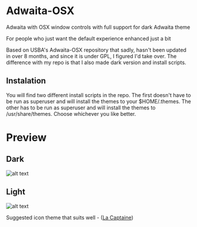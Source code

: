 # Adwaita-OSX
Adwaita with OSX window controls with full support for dark Adwaita theme

For people who just want the default experience enhanced just a bit

Based on USBA's Adwaita-OSX repository that sadly, hasn't been updated in over 8 months, and since it is under GPL, I figured I'd take over.
The difference with my repo is that I also made dark version and install scripts.

## Instalation
You will find two different install scripts in the repo. The first doesn't have to be run as superuser and will install the themes to your $HOME/.themes. The other has to be run as superuser and will install the themes to /usr/share/themes. Choose whichever you like better.


# Preview

## Dark
![alt text](https://i.imgur.com/BnyxYjX.jpg "Preview-dark")

## Light
![alt text](https://i.imgur.com/fruih5y.jpg "Preview-light")


Suggested icon theme that suits well - ([La Captaine](https://github.com/keeferrourke/la-capitaine-icon-theme))
